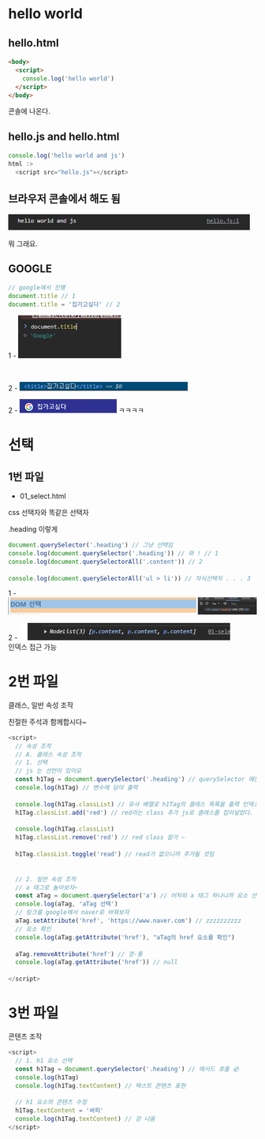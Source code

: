 # hello world

## hello.html

```html
<body>
  <script>
    console.log('hello world')
  </script>
</body>
```
콘솔에 나온다.

## hello.js and hello.html
```js
console.log('hello world and js')
html :>
  <script src="hello.js"></script>
```

## 브라우저 콘솔에서 해도 됨
![Alt text](image-2.png)

뭐 그래요.


## GOOGLE
```js
// google에서 진행 
document.title // 1 
document.title = '집가고싶다' // 2

```

1 - ![Alt text](image-3.png)

<br>

2 - ![Alt text](image-4.png)

2 - ![Alt text](image-5.png) ㅋㅋㅋㅋ

# 선택

## 1번 파일
- 01_select.html

css 선택자와 똑같은 선택자

.heading 이렇게
```js
document.querySelector('.heading') // 그냥 선택임
console.log(document.querySelector('.heading')) // 와 ! // 1  
console.log(document.querySelectorAll('.content')) // 2

console.log(document.querySelectorAll('ul > li')) // 자식선택자 . . . 3 

```
1 - ![Alt text](image-6.png)

2 - ![Alt text](image-7.png)  
인덱스 접근 가능


# 2번 파일
클래스, 일반 속성 조작

친절한 주석과 함께합시다~

```js
<script>
  // 속성 조작
  // A. 클래스 속성 조작
  // 1. 선택
  // js 는 선언이 있어요
  const h1Tag = document.querySelector('.heading') // querySelector 얘는 리턴이 있다 .
  console.log(h1Tag) // 변수에 담아 출력

  console.log(h1Tag.classList) // 유사 배열로 h1Tag의 클래스 목록을 출력 인덱스가 클래스임.
  h1Tag.classList.add('red') // red라는 class 추가 js로 클래스를 집어넣었다. 이것과 유사한게 다크모드 한번에 다크모드 클래스 먹이는 것
  
  console.log(h1Tag.classList)
  h1Tag.classList.remove('red') // red class 잘가 ~ 

  h1Tag.classList.toggle('read') // read가 없으니까 추가될 것임
  

  // 2. 일반 속성 조작
  // a 태그로 놀아보자~
  const aTag = document.querySelector('a') // 어차피 a 태그 하나니까 요소 선택, 좋은 방법은 아닙니다. . . 
  console.log(aTag, 'aTag 선택')
  // 링크를 google에서 naver로 바꿔보자
  aTag.setAttribute('href', 'https://www.naver.com') // zzzzzzzzzz
  // 요소 확인
  console.log(aTag.getAttribute('href'), "aTag의 href 요소를 확인")

  aTag.removeAttribute('href') // 깡-통
  console.log(aTag.getAttribute('href')) // null
  
</script>
```


# 3번 파일
콘텐츠 조작
```js
<script>
  // 1. h1 요소 선택
  const h1Tag = document.querySelector('.heading') // 메서드 호출 必
  console.log(h1Tag)
  console.log(h1Tag.textContent) // 텍스트 콘텐츠 표현

  // h1 요소의 콘텐츠 수정
  h1Tag.textContent = '싸피'
  console.log(h1Tag.textContent) // 걍 나옴
</script>
```